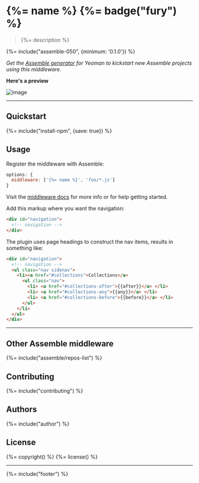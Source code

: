 # {%= name %} {%= badge("fury") %}

> {%= description %}

{%= include("assemble-050", {minimum: '0.1.0'}) %}

_Get the [Assemble generator](https://github.com/assemble/generator-assemble) for Yeoman to kickstart new Assemble projects using this middleware._

**Here's a preview**

![image](https://f.cloud.github.com/assets/383994/2523672/94f62414-b4d4-11e3-98c6-fc3c07bef4b4.png)

***

## Quickstart
{%= include("install-npm", {save: true}) %}

## Usage
Register the middleware with Assemble:

```js
options: {
  middleware: ['{%= name %}', 'foo/*.js']
}
```

Visit the [middleware docs](http://assemble.io/plugins/) for more info or for help getting started.

Add this markup where you want the navigation:

```html
<div id="navigation">
  <!-- navigation -->
</div>
```

The plugin uses page headings to construct the nav items, results in something like:

```html
<div id="navigation">
  <!-- navigation -->
  <ul class="nav sidenav">
    <li><a href="#collections">Collections</a>
      <ul class="nav">
        <li> <a href="#collections-after">{{after}}</a> </li>
        <li> <a href="#collections-any">{{any}}</a> </li>
        <li> <a href="#collections-before">{{before}}</a> </li>
      </ul>
    </li>
  </ul>
</div>
```

***

## Other Assemble middleware
{%= include("assemble/repos-list") %}

## Contributing
{%= include("contributing") %}

## Authors
{%= include("author") %}

## License
{%= copyright() %}
{%= license() %}

***

{%= include("footer") %}

